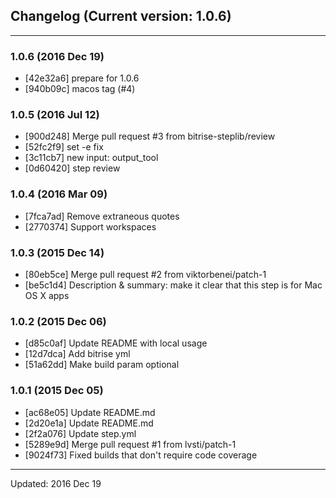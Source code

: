 ## Changelog (Current version: 1.0.6)

-----------------

### 1.0.6 (2016 Dec 19)

* [42e32a6] prepare for 1.0.6
* [940b09c] macos tag (#4)

### 1.0.5 (2016 Jul 12)

* [900d248] Merge pull request #3 from bitrise-steplib/review
* [52fc2f9] set -e fix
* [3c11cb7] new input: output_tool
* [0d60420] step review

### 1.0.4 (2016 Mar 09)

* [7fca7ad] Remove extraneous quotes
* [2770374] Support workspaces

### 1.0.3 (2015 Dec 14)

* [80eb5ce] Merge pull request #2 from viktorbenei/patch-1
* [be5c1d4] Description & summary: make it clear that this step is for Mac OS X apps

### 1.0.2 (2015 Dec 06)

* [d85c0af] Update README with local usage
* [12d7dca] Add bitrise yml
* [51a62dd] Make build param optional

### 1.0.1 (2015 Dec 05)

* [ac68e05] Update README.md
* [2d20e1a] Update README.md
* [2f2a076] Update step.yml
* [5289e9d] Merge pull request #1 from lvsti/patch-1
* [9024f73] Fixed builds that don't require code coverage

-----------------

Updated: 2016 Dec 19